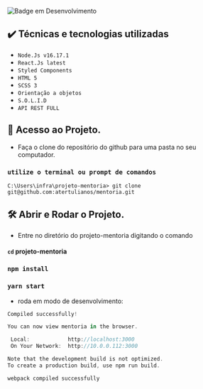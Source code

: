 ![Badge em Desenvolvimento](http://img.shields.io/static/v1?label=STATUS&message=EM%20DESENVOLVIMENTO&color=GREEN&style=for-the-badge)

## ✔️ Técnicas e tecnologias utilizadas

- `Node.Js v16.17.1`
- `React.Js latest`
- `Styled Components`
- `HTML 5`
- `SCSS 3`
- `Orientação a objetos`
- `S.O.L.I.D`
- `API REST FULL`

## 🚀 Acesso ao Projeto.

- Faça o clone do repositório do github para uma pasta no seu computador. <br />

### `utilize o terminal ou prompt de comandos` <br />

`C:\Users\infra\projeto-mentoria> git clone git@github.com:atertulianos/mentoria.git`

## 🛠️ Abrir e Rodar o Projeto.

- Entre no diretório do projeto-mentoria digitando o comando <br />

#### `cd` projeto-mentoria

### `npm install`

### `yarn start` <br />

- roda em modo de desenvolvimento:

```js
Compiled successfully!

You can now view mentoria in the browser.

 Local:            http://localhost:3000
 On Your Network:  http://10.0.0.112:3000

Note that the development build is not optimized.
To create a production build, use npm run build.

webpack compiled successfully

```

